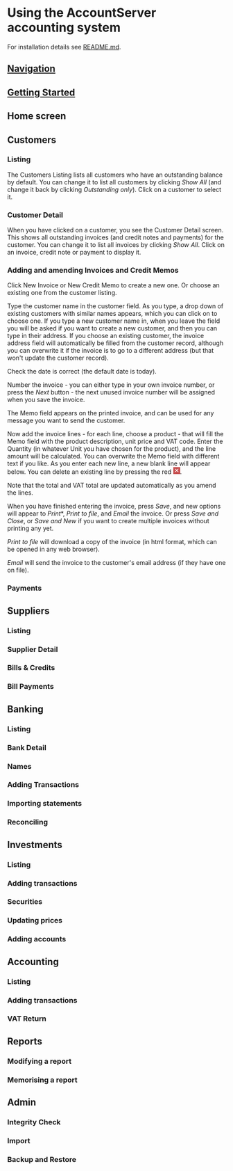 # Using the AccountServer accounting system

For installation details see [README.md](/README.md).

## [Navigation](navigation.md)

## [Getting Started](gettingstarted.md)

## Home screen

## Customers

### Listing

The Customers Listing lists all customers who have an outstanding balance by default. You can change it to list all customers by clicking *Show All* (and change it back by clicking *Outstanding only*). Click on a customer to select it.

### Customer Detail

When you have clicked on a customer, you see the Customer Detail screen. This shows all outstanding invoices (and credit notes and payments) for the customer. You can change it to list all invoices by clicking *Show All*. Click on an invoice, credit note or payment to display it.

### Adding and amending Invoices and Credit Memos

Click New Invoice or New Credit Memo to create a new one. Or choose an existing one from the customer listing.

Type the customer name in the customer field. As you type, a drop down of existing customers with similar names appears, which you can click on to choose one. If you type a new customer name in, when you leave the field you will be asked if you want to create a new customer, and then you can type in their address. If you choose an existing customer, the invoice address field will automatically be filled from the customer record, although you can overwrite it if the invoice is to go to a different address (but that won't update the customer record).

Check the date is correct (the default date is today).

Number the invoice - you can either type in your own invoice number, or press the *Next* button - the next unused invoice number will be assigned when you save the invoice.

The Memo field appears on the printed invoice, and can be used for any message you want to send the customer.

Now add the invoice lines - for each line, choose a product - that will fill the Memo field with the product description, unit price and VAT code. Enter the Quantity (in whatever Unit you have chosen for the product), and the line amount will be calculated. You can overwrite the Memo field with different text if you like. As you enter each new line, a new blank line will appear below. You can delete an existing line by pressing the red ![x](AccountServer/images/close.png).

Note that the total and VAT total are updated automatically as you amend the lines.

When you have finished entering the invoice, press *Save*, and new options will appear to *Print**, *Print to file*, and *Email* the invoice. Or press *Save and Close*, or *Save and New* if you want to create multiple invoices without printing any yet.

*Print to file* will download a copy of the invoice (in html format, which can be opened in any web browser). 

*Email* will send the invoice to the customer's email address (if they have one on file).

### Payments

## Suppliers

### Listing

### Supplier Detail

### Bills & Credits

### Bill Payments

## Banking

### Listing

### Bank Detail

### Names

### Adding Transactions

### Importing statements

### Reconciling

## Investments

### Listing

### Adding transactions

### Securities

### Updating prices

### Adding accounts

## Accounting

### Listing

### Adding transactions

### VAT Return

## Reports

### Modifying a report

### Memorising a report

## Admin

### Integrity Check

### Import

### Backup and Restore

